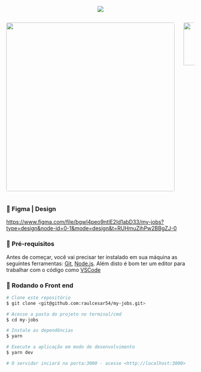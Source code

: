 
<p align="center">
  <img src="https://github.com/raulcesar54/my-jobs/assets/50491912/376cb3f1-38f0-4e8d-906c-6428529fd8a5">
</p>
<div style="display: flex;gap:24px;">
<p align="center">
  <img width="450px"  style="border-radius:4px;overflow:hidden;" src="https://github.com/raulcesar54/my-jobs/assets/50491912/7ffff707-922a-44e2-88a7-db7d01b2aeb7">
</p>
<p align="center" style="border-radius:4px;overflow:hidden;">
  <img width="114px" src="https://github.com/raulcesar54/my-jobs/assets/50491912/e0ac85bd-c7ac-4ba9-a1c1-96095ce010f8">
</p>
</div>

### 🎉 Figma | Design 

https://www.figma.com/file/bgwI4peo9ntIE2Id1abD33/my-jobs?type=design&node-id=0-1&mode=design&t=RUHmuZihPw2BBgZJ-0


### 🙌 Pré-requisitos

Antes de começar, você vai precisar ter instalado em sua máquina as seguintes ferramentas:
[Git](https://git-scm.com), [Node.js](https://nodejs.org/en/). 
Além disto é bom ter um editor para trabalhar com o código como [VSCode](https://code.visualstudio.com/)

### 🎲 Rodando o Front end
```bash
# Clone este repositório
$ git clone <git@github.com:raulcesar54/my-jobs.git>

# Acesse a pasta do projeto no terminal/cmd
$ cd my-jobs

# Instale as dependências
$ yarn

# Execute a aplicação em modo de desenvolvimento
$ yarn dev

# O servidor inciará na porta:3000 - acesse <http://localhost:3000>
```

